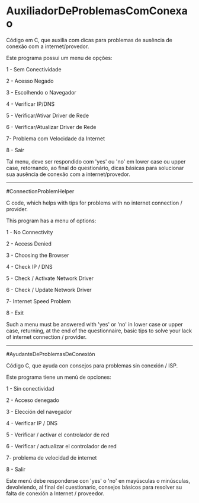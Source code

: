 # AuxiliadorDeProblemasComConexao
Código em C, que auxilia com dicas para problemas de ausência de conexão com a internet/provedor.

Este programa possui um menu de opções:

1 - Sem Conectividade

2 - Acesso Negado

3 - Escolhendo o Navegador

4 - Verificar IP/DNS

5 - Verificar/Ativar Driver de Rede

6 - Verificar/Atualizar Driver de Rede

7- Problema com Velocidade da Internet

8 - Sair


Tal menu, deve ser respondido com 'yes' ou 'no' em lower case ou upper case, retornando, ao final do questionário, dicas básicas para solucionar sua ausência de conexão com a internet/provedor.


-------------------------------------------------------------------------------------------------------------------------------



#ConnectionProblemHelper

C code, which helps with tips for problems with no internet connection / provider.

This program has a menu of options:

1 - No Connectivity

2 - Access Denied

3 - Choosing the Browser

4 - Check IP / DNS

5 - Check / Activate Network Driver

6 - Check / Update Network Driver

7- Internet Speed Problem

8 - Exit

Such a menu must be answered with 'yes' or 'no' in lower case or upper case, returning, at the end of the questionnaire, basic tips to solve your lack of internet connection / provider.



--------------------------------------------------------------------------------------------------------------------------------




#AyudanteDeProblemasDeConexión

Código C, que ayuda con consejos para problemas sin conexión / ISP.

Este programa tiene un menú de opciones:

1 - Sin conectividad

2 - Acceso denegado

3 - Elección del navegador

4 - Verificar IP / DNS

5 - Verificar / activar el controlador de red

6 - Verificar / actualizar el controlador de red

7- problema de velocidad de internet

8 - Salir

Este menú debe responderse con 'yes' o 'no' en mayúsculas o minúsculas, devolviendo, al final del cuestionario, consejos básicos para resolver su falta de conexión a Internet / proveedor.

